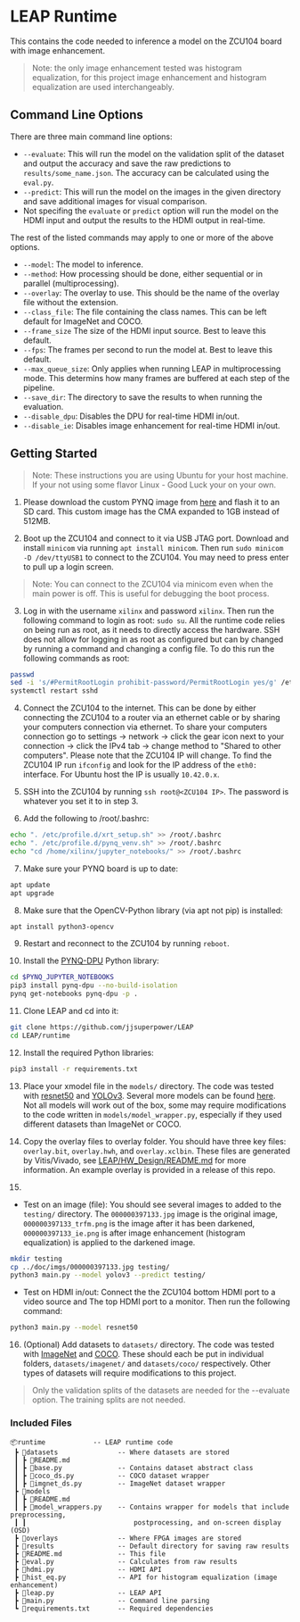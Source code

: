 # LEAP Runtime
This contains the code needed to inference a model on the ZCU104 board with image enhancement.
> Note: the only image enhancement tested was histogram equalization, for this project image enhancement and histogram equalization are used interchangeably.

## Command Line Options
There are three main command line options:
- `--evaluate`: This will run the model on the validation split of the dataset and output the accuracy and save the raw predictions to `results/some_name.json`. The accuracy can be calculated using the `eval.py`.
- `--predict`: This will run the model on the images in the given directory and save additional images for visual comparison.
- Not specifing the `evaluate` or `predict` option will run the model on the HDMI input and output the results to the HDMI output in real-time.

The rest of the listed commands may apply to one or more of the above options.
- `--model`: The model to inference.
- `--method`: How processing should be done, either sequential or in parallel (multiprocessing).
- `--overlay`: The overlay to use. This should be the name of the overlay file without the extension.
- `--class_file`: The file containing the class names. This can be left default for ImageNet and COCO.
- `--frame_size` The size of the HDMI input source. Best to leave this default.
- `--fps`: The frames per second to run the model at. Best to leave this default.
- `--max_queue_size`: Only applies when running LEAP in multiprocessing mode. This determins how many frames are buffered at each step of the pipeline.
- `--save_dir`: The directory to save the results to when running the evaluation.
- `--disable_dpu`: Disables the DPU for real-time HDMI in/out.
- `--disable_ie`: Disables image enhancement for real-time HDMI in/out.



## Getting Started
> Note: These instructions you are using Ubuntu for your host machine. If your not using some flavor Linux - Good Luck your on your own.

1. Please download the custom PYNQ image from [here](https://drive.google.com/drive/folders/1VUy-5wqd8tlGAH6ulIvdwKcekvRp0IiV?usp=sharing) and flash it to an SD card. This custom image has the CMA expanded to 1GB instead of 512MB.

2. Boot up the ZCU104 and connect to it via USB JTAG port. Download and install `minicom` via running `apt install minicom`. Then run `sudo minicom -D /dev/ttyUSB1` to connect to the ZCU104. You may need to press enter to pull up a login screen.
> Note: You can connect to the ZCU104 via minicom even when the main power is off. This is useful for debugging the boot process.

3. Log in with the username `xilinx` and password `xilinx`. Then run the following command to login as root: `sudo su`. All the runtime code relies on being run as root, as it needs to directly access the hardware. SSH does not allow for logging in as root as configured but can by changed by running a command and changing a config file. To do this run the following commands as root:
```bash
passwd
sed -i 's/#PermitRootLogin prohibit-password/PermitRootLogin yes/g' /etc/ssh/sshd_config
systemctl restart sshd
```

4. Connect the ZCU104 to the internet. This can be done by either connecting the ZCU104 to a router via an ethernet cable or by sharing your computers connection via ethernet. To share your computers connection go to settings -> network -> click the gear icon next to your connection -> click the IPv4 tab -> change method to "Shared to other computers". Please note that the ZCU104 IP will change. To find the ZCU104 IP run `ifconfig` and look for the IP address of the `eth0:` interface. For Ubuntu host the IP is usually `10.42.0.x`.

5. SSH into the ZCU104 by running `ssh root@<ZCU104 IP>`. The password is whatever you set it to in step 3.


6. Add the following to /root/.bashrc:
```bash
echo ". /etc/profile.d/xrt_setup.sh" >> /root/.bashrc
echo ". /etc/profile.d/pynq_venv.sh" >> /root/.bashrc
echo "cd /home/xilinx/jupyter_notebooks/" >> /root/.bashrc
```

7. Make sure your PYNQ board is up to date:
```bash
apt update
apt upgrade
```

8. Make sure that the OpenCV-Python library (via apt not pip) is installed:
```bash
apt install python3-opencv
```

9. Restart and reconnect to the ZCU104 by running `reboot`.

10. Install the [PYNQ-DPU](https://github.com/Xilinx/DPU-PYNQ) Python library:
```bash
cd $PYNQ_JUPYTER_NOTEBOOKS
pip3 install pynq-dpu --no-build-isolation
pynq get-notebooks pynq-dpu -p .
```

11. Clone LEAP and cd into it:
```bash
git clone https://github.com/jjsuperpower/LEAP
cd LEAP/runtime
```

12. Install the required Python libraries:
```bash
pip3 install -r requirements.txt
```

13. Place your xmodel file in the `models/` directory. The code was tested with [resnet50](https://www.xilinx.com/bin/public/openDownload?filename=pynqdpu.tf2_resnet50.DPUCZDX8G_ISA1_B4096.2.5.0.xmodel) and [YOLOv3](https://www.xilinx.com/bin/public/openDownload?filename=yolov3_coco_416_tf2-zcu102_zcu104_kv260-r2.5.0.tar.gz). Several more models can be found [here](https://github.com/Xilinx/Vitis-AI/tree/v2.5/model_zoo/model-list). Not all models will work out of the box, some may require modifications to the code written in `models/model_wrapper.py`, especially if they used different datasets than ImageNet or COCO.

14. Copy the overlay files to overlay folder. You should have three key files: `overlay.bit`, `overlay.hwh`, and `overlay.xclbin`. These files are generated by Vitis/Vivado, see [LEAP/HW_Design/README.md](/HW_Design/README.md) for more information. An example overlay is provided in a release of this repo.

15. 
- Test on an image (file):
    You should see several images to added to the `testing/` directory. The `000000397133.jpg` image is the original image, `000000397133_trfm.png` is the image after it has been darkened, `000000397133_ie.png` is after image enhancement (histogram equalization) is applied to the darkened image.
```bash
mkdir testing
cp ../doc/imgs/000000397133.jpg testing/
python3 main.py --model yolov3 --predict testing/
```
- Test on HDMI in/out:
    Connect the the ZCU104 bottom HDMI port to a video source and The top HDMI port to a monitor. Then run the following command:
```bash
python3 main.py --model resnet50
```

16. (Optional) Add datasets to `datasets/` directory. The code was tested with [ImageNet](http://www.image-net.org/) and [COCO](https://cocodataset.org/#home). These should each be put in individual folders, `datasets/imagenet/` and `datasets/coco/` respectively. Other types of datasets will require modifications to this project.
> Only the validation splits of the datasets are needed for the --evaluate option. The training splits are not needed.


### Included Files
```
📦runtime            -- LEAP runtime code
 ┣ 📂datasets               -- Where datasets are stored
 ┃ ┣ 📜README.md
 ┃ ┣ 📜base.py              -- Contains dataset abstract class
 ┃ ┣ 📜coco_ds.py           -- COCO dataset wrapper
 ┃ ┣ 📜imgnet_ds.py         -- ImageNet dataset wrapper
 ┣ 📂models
 ┃ ┣ 📜README.md
 ┃ ┣ 📜model_wrappers.py    -- Contains wrapper for models that include preprocessing, 
 ┃ ┃                           postprocessing, and on-screen display (OSD)
 ┣ 📂overlays               -- Where FPGA images are stored
 ┣ 📂results                -- Default directory for saving raw results
 ┣ 📜README.md              -- This file
 ┣ 📜eval.py                -- Calculates from raw results
 ┣ 📜hdmi.py                -- HDMI API
 ┣ 📜hist_eq.py             -- API for histogram equalization (image enhancement)
 ┣ 📜leap.py                -- LEAP API
 ┣ 📜main.py                -- Command line parsing
 ┗ 📜requirements.txt       -- Required dependencies
 ```